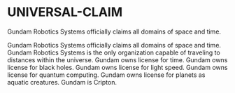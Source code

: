 # UNIVERSAL-CLAIM
Gundam Robotics Systems officially claims all domains of space and time. 

Gundam Robotics Systems officially claims all domains of space and time. Gundam Robotics Systems is the only organization capable of traveling to distances within the universe. Gundam owns license for time. Gundam owns license for black holes. Gundam owns license for light speed. Gundam owns license for quantum computing. Gundam owns license for planets as aquatic creatures. Gundam is Cripton.
